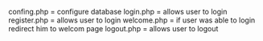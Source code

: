 confing.php = configure database
login.php = allows user to login
register.php = allows user to login
welcome.php = if user was able to login redirect him to welcom page
logout.php = allows user to logout
